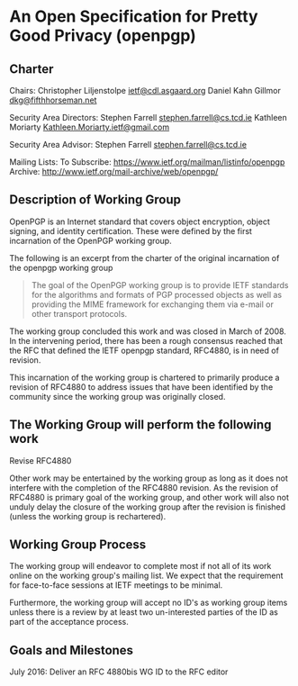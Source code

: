 An Open Specification for Pretty Good Privacy (openpgp)
=======================================================

Charter
-------

Chairs:
     Christopher Liljenstolpe <ietf@cdl.asgaard.org>
     Daniel Kahn Gillmor <dkg@fifthhorseman.net>

Security Area Directors:
     Stephen Farrell <stephen.farrell@cs.tcd.ie>
     Kathleen Moriarty <Kathleen.Moriarty.ietf@gmail.com>

Security Area Advisor:
     Stephen Farrell <stephen.farrell@cs.tcd.ie>

 Mailing Lists:
     To Subscribe:       https://www.ietf.org/mailman/listinfo/openpgp
     Archive:            http://www.ietf.org/mail-archive/web/openpgp/

Description of Working Group
----------------------------

OpenPGP is an Internet standard that covers object encryption, object
signing, and identity certification.  These were defined by the first
incarnation of the OpenPGP working group.

The following is an excerpt from the charter of the original
incarnation of the openpgp working group

> The goal of the OpenPGP working group is to provide IETF standards
> for the algorithms and formats of PGP processed objects as well as
> providing the MIME framework for exchanging them via e-mail or other
> transport protocols.

The working group concluded this work and was closed in March
of 2008.  In the intervening period, there has been a rough consensus
reached that the RFC that defined the IETF openpgp standard, RFC4880,
is in need of revision.

This incarnation of the working group is chartered to primarily
produce a revision of RFC4880 to address issues that have been
identified by the community since the working group was originally
closed.

The Working Group will perform the following work
-------------------------------------------------

Revise RFC4880

Other work may be entertained by the working group as long as it does
not interfere with the completion of the RFC4880 revision.  As the
revision of RFC4880 is primary goal of the working group, and other
work will also not unduly delay the closure of the working group
after the revision is finished (unless the working group is
rechartered).

Working Group Process
---------------------

The working group will endeavor to complete most if not all of its
work online on the working group's mailing list.  We expect that the
requirement for face-to-face sessions at IETF meetings to be minimal.

Furthermore, the working group will accept no ID's as working group
items unless there is a review by at least two un-interested parties
of the ID as part of the acceptance process.


Goals and Milestones
--------------------

July 2016: Deliver an RFC 4880bis WG ID to the RFC editor
